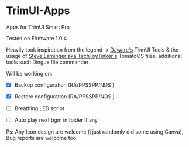 # TrimUI-Apps
Apps for TrimUI Smart Pro

Tested on Firmware 1.0.4

Heavily took inspiration from the legend -> [DJware's](https://github.com/djware/TrimUITools?tab=readme-ov-file) TrimUI Tools & 
the usage of [Steve Laminger aka TechToyTinker's](https://techtoytinker.com/handheld-corner) TomatoOS files, additional tools such Dingux file commander

Will be working on:
- [x] Backup configuration (RA/PPSSPP/NDS )
- [x] Restore configuration (RA/PPSSPP/NDS )
- [ ] Breathing LED script
- [ ] Auto play next bgm in folder if any



Ps: Any Icon design are welcome (i just randomly did some using Canva),  Bug reports are welcome too
